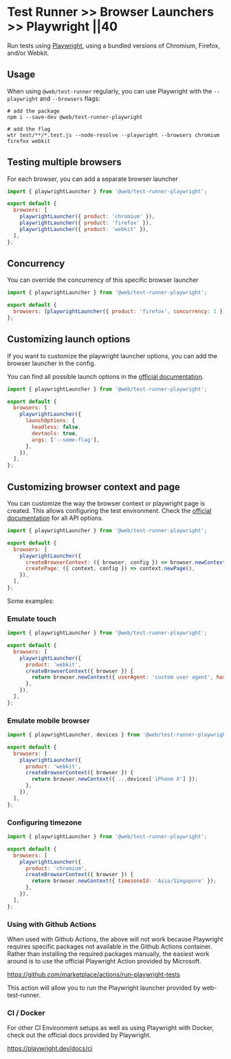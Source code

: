 # Test Runner >> Browser Launchers >> Playwright ||40

Run tests using [Playwright](https://www.npmjs.com/package/playwright), using a bundled versions of Chromium, Firefox, and/or Webkit.

## Usage

When using `@web/test-runner` regularly, you can use Playwright with the `--playwright` and `--browsers` flags:

```
# add the package
npm i --save-dev @web/test-runner-playwright

# add the flag
wtr test/**/*.test.js --node-resolve --playwright --browsers chromium firefox webkit
```

## Testing multiple browsers

For each browser, you can add a separate browser launcher

```js
import { playwrightLauncher } from '@web/test-runner-playwright';

export default {
  browsers: [
    playwrightLauncher({ product: 'chromium' }),
    playwrightLauncher({ product: 'firefox' }),
    playwrightLauncher({ product: 'webkit' }),
  ],
};
```

## Concurrency

You can override the concurrency of this specific browser launcher

```js
import { playwrightLauncher } from '@web/test-runner-playwright';

export default {
  browsers: [playwrightLauncher({ product: 'firefox', concurrency: 1 })],
};
```

## Customizing launch options

If you want to customize the playwright launcher options, you can add the browser launcher in the config.

You can find all possible launch options in the [official documentation](https://playwright.dev/docs/api/class-browsertype#browsertypelaunchoptions).

```js
import { playwrightLauncher } from '@web/test-runner-playwright';

export default {
  browsers: [
    playwrightLauncher({
      launchOptions: {
        headless: false,
        devtools: true,
        args: ['--some-flag'],
      },
    }),
  ],
};
```

## Customizing browser context and page

You can customize the way the browser context or playwright page is created. This allows configuring the test environment. Check the [official documentation](https://playwright.dev/docs/api/class-playwright) for all API options.

```js
import { playwrightLauncher } from '@web/test-runner-playwright';

export default {
  browsers: [
    playwrightLauncher({
      createBrowserContext: ({ browser, config }) => browser.newContext(),
      createPage: ({ context, config }) => context.newPage(),
    }),
  ],
};
```

Some examples:

### Emulate touch

```js
import { playwrightLauncher } from '@web/test-runner-playwright';

export default {
  browsers: [
    playwrightLauncher({
      product: 'webkit',
      createBrowserContext({ browser }) {
        return browser.newContext({ userAgent: 'custom user agent', hasTouch: true });
      },
    }),
  ],
};
```

### Emulate mobile browser

```js
import { playwrightLauncher, devices } from '@web/test-runner-playwright';

export default {
  browsers: [
    playwrightLauncher({
      product: 'webkit',
      createBrowserContext({ browser }) {
        return browser.newContext({ ...devices['iPhone X'] });
      },
    }),
  ],
};
```

### Configuring timezone

```js
import { playwrightLauncher } from '@web/test-runner-playwright';

export default {
  browsers: [
    playwrightLauncher({
      product: 'chromium',
      createBrowserContext({ browser }) {
        return browser.newContext({ timezoneId: 'Asia/Singapore' });
      },
    }),
  ],
};
```

### Using with Github Actions

When used with Github Actions, the above will not work because Playwright requires
specific packages not available in the Github Actions container. Rather than installing
the required packages manually, the easiest work around is to use
the official Playwright Action provided by Microsoft.

https://github.com/marketplace/actions/run-playwright-tests

This action will allow you to run the Playwright launcher provided by web-test-runner.

### CI / Docker

For other CI Environment setups as well as using Playwright with Docker, check out the official docs provided by Playwright.

https://playwright.dev/docs/ci
